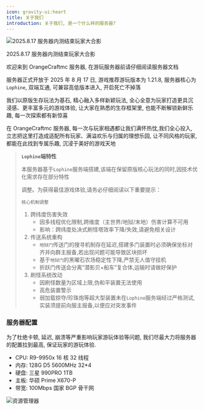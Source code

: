 ```yaml
---
icon: gravity-ui:heart
title: 关于我们
introduction: 关于我们, 是一个什么样的服务器?
---
```


![2025.8.17 服务器内测结束玩家大合影](https://orangecraftmc.obs.cn-south-1.myhuaweicloud.com/guide/group_photo.png)

2025.8.17 服务器内测结束玩家大合影

欢迎来到 OrangeCraftmc 服务器, 在游玩服务器前请仔细阅读服务器文档

服务器正式开放于 2025 年 8 月 17 日, 游戏推荐游玩版本为 1.21.8, 服务器核心为`Lophine`, 双端互通, 可兼容高低版本进入, 开启死亡不掉落

我们以原版生存玩法为基石, 精心融入多样新颖玩法, 全心全意为玩家打造更具沉浸感、更丰富多元的游戏体验, 让大家在熟悉的生存框架里, 也能不断解锁新鲜乐趣, 每一次探索都有新惊喜

在 OrangeCraftmc 服务器, 每一次与玩家相遇都让我们满怀热忱,我们全心投入, 立志把这里打造成适配所有玩家、满溢欢乐与归属的理想乐园, 让不同风格的玩家, 都能在此找到专属乐趣, 沉浸于美好的游戏天地

> **`Lophine`端特性**
>
> 本服务器基于`Lophine`服务端搭建,该端在保留原版核心玩法的同时,因技术优化需求存在部分特性
>
> 调整。为获得最佳游戏体验,请务必仔细阅读以下重要提示：
>
> `核心机制调整`
>
> 1. 跨纬度伤害失效
>     - 因多线程优化限制,跨维度（主世界/地狱/末地）伤害计算不可用
>     - 影响：跨纬度处决式刷怪塔效率下降/失效,请避免相关设计
> 2. 传送系统重构
>     - `地狱门`传送门的搜寻机制存在延迟,搭建多门装置时必须确保坐标对齐并向群主报备,若出现问题可能导致区块损坏
>     - 基于`地狱门`的黑曜石农场稳定性下降,严禁无人值守挂机
>     - 折跃门传送会分离”潜影贝+船车”复合体,运输时请做好保护
> 3. 刷怪系统改动
>     - 因刷怪数量为区域上限,伪和平装置无法使用
>     - 高危装置警示
>     - 弱加载掠夺/珍珠炮等超大型装置未在`Lophine`服务端经过严格测试,实装须提前向服主报备,以便应对突发事件

### 服务器配置

为了杜绝卡顿, 延迟, 崩溃等严重影响玩家游玩体验等问题, 我们尽最大力将服务器的配置拉到最高, 保证玩家的游玩体验.

-   CPU: R9-9950x 16 核 32 线程
-   内存: 128G D5 5600MHz 32\*4
-   硬盘: 三星 990PRO 1TB
-   主板: 华硕 Prime X670-P
-   带宽: 100Mbps 国家 BGP 骨干网

![资源管理器](https://orangecraftmc.obs.cn-south-1.myhuaweicloud.com/guide/zyglq.png)
